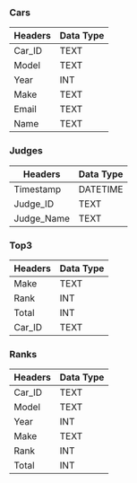 ### Cars

| Headers | Data Type |
| ------- | --------- |
| Car_ID  |  TEXT     |
| Model   |  TEXT     |
| Year    |  INT      |
| Make    |  TEXT     |
| Email   |  TEXT     |
| Name    |  TEXT     |


### Judges

| Headers    | Data Type|
| -------    | -------- |
| Timestamp  | DATETIME |
| Judge_ID   | TEXT     |
| Judge_Name | TEXT     |


### Top3

| Headers | Data Type |
| ------- | --------- |
| Make    |  TEXT     |
| Rank    |  INT      |
| Total   |  INT      |
| Car_ID  |  TEXT     |



### Ranks

| Headers | Data Type |
| ------- | --------- |
| Car_ID  |  TEXT     |
| Model   |  TEXT     |
| Year    |  INT      |
| Make    |  TEXT     |
| Rank    |  INT      |
| Total   |  INT      |

